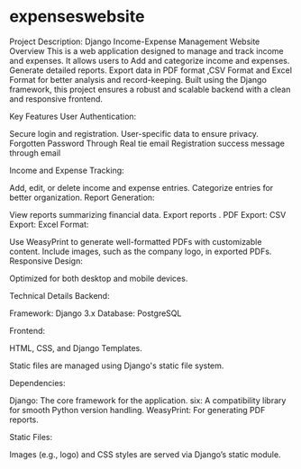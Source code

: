 # expenseswebsite

Project Description: Django Income-Expense Management Website
Overview
This is a web application designed to manage and track income and expenses. 
It allows users to Add and categorize income and expenses.
Generate detailed reports.
Export data in PDF format ,CSV Format and Excel Format for better analysis and record-keeping.
Built using the Django framework, this project ensures a robust and scalable backend with a clean and responsive frontend.

Key Features
User Authentication:

Secure login and registration.
User-specific data to ensure privacy.
Forgotten Password Through Real tie email
Registration success message through email

Income and Expense Tracking:

Add, edit, or delete income and expense entries.
Categorize entries for better organization.
Report Generation:

View reports summarizing financial data.
Export reports .
PDF Export:
CSV Export:
Excel Format:

Use WeasyPrint to generate well-formatted PDFs with customizable content.
Include images, such as the company logo, in exported PDFs.
Responsive Design:

Optimized for both desktop and mobile devices.

Technical Details
Backend:

Framework: Django 3.x
Database: PostgreSQL 

Frontend:

HTML, CSS, and Django Templates.

Static files are managed using Django's static file system.

Dependencies:

Django: The core framework for the application.
six: A compatibility library for smooth Python version handling.
WeasyPrint: For generating PDF reports.

Static Files:

Images (e.g., logo) and CSS styles are served via Django’s static module.

